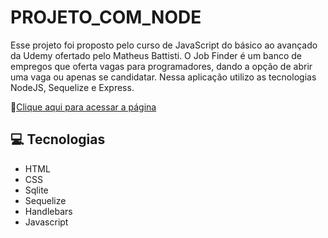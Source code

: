 # PROJETO_COM_NODE

Esse projeto foi proposto pelo curso de JavaScript do básico ao avançado da Udemy ofertado pelo Matheus Battisti. O Job Finder é um banco de empregos que oferta vagas para programadores, dando a opção de abrir uma vaga ou apenas se candidatar. Nessa aplicação utilizo as tecnologias NodeJS, Sequelize e Express.

📎[Clique aqui para acessar a página](https://rmarques-s.github.io/PROJETO_COM_NODE/)

## 💻 Tecnologias 

- HTML
- CSS
- Sqlite
- Sequelize
- Handlebars
- Javascript

